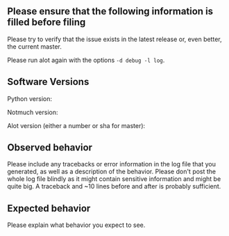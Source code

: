 Please ensure that the following information is filled before filing
--------------------------------------------------------------------

Please try to verify that the issue exists in the latest release or, even
better, the current master.

Please run alot again with the options `-d debug -l log`.

Software Versions
-----------------

Python version:

Notmuch version:

Alot version (either a number or sha for master):

Observed behavior
-----------------

Please include any tracebacks or error information in the log file that you
generated, as well as a description of the behavior. Please don't post the
whole log file blindly as it might contain sensitive information and might be
quite big. A traceback and ~10 lines before and after is probably sufficient.


Expected behavior
-----------------

Please explain what behavior you expect to see.
